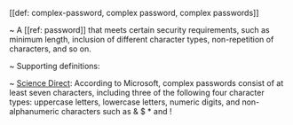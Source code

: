 [[def: complex-password, complex password, complex passwords]]

~ A [[ref: password]] that meets certain security requirements, such as minimum length, inclusion of different character types, non-repetition of characters, and so on.

~ Supporting definitions:

~ [Science Direct](https://www.sciencedirect.com/topics/computer-science/complex-password): According to Microsoft, complex passwords consist of at least seven characters, including three of the following four character types: uppercase letters, lowercase letters, numeric digits, and non-alphanumeric characters such as & $ \* and !
